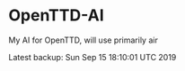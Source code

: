 # OpenTTD-AI
My AI for OpenTTD, will use primarily air

Latest backup: Sun Sep 15 18:10:01 UTC 2019
